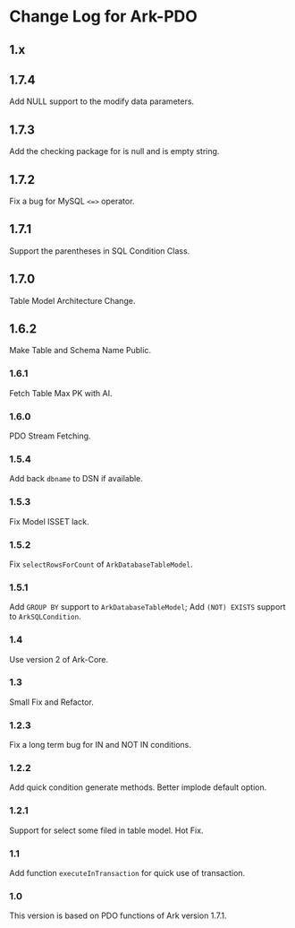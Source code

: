 # Change Log for Ark-PDO

## 1.x

## 1.7.4

Add NULL support to the modify data parameters.

## 1.7.3

Add the checking package for is null and is empty string.

## 1.7.2

Fix a bug for MySQL `<=>` operator.

## 1.7.1

Support the parentheses in SQL Condition Class.

## 1.7.0

Table Model Architecture Change. 

## 1.6.2

Make Table and Schema Name Public.

### 1.6.1

Fetch Table Max PK with AI.

### 1.6.0

PDO Stream Fetching. 

### 1.5.4

Add back `dbname` to DSN if available.

### 1.5.3

Fix Model ISSET lack.

### 1.5.2 
Fix `selectRowsForCount` of `ArkDatabaseTableModel`.

### 1.5.1

Add `GROUP BY` support to `ArkDatabaseTableModel`;
Add `(NOT) EXISTS` support to `ArkSQLCondition`.

### 1.4

Use version 2 of Ark-Core.

### 1.3

Small Fix and Refactor.

### 1.2.3

Fix a long term bug for IN and NOT IN conditions.

### 1.2.2

Add quick condition generate methods.
Better implode default option.

### 1.2.1

Support for select some filed in table model.
Hot Fix.

### 1.1

Add function `executeInTransaction` for quick use of transaction.

### 1.0

This version is based on PDO functions of Ark version 1.7.1.

